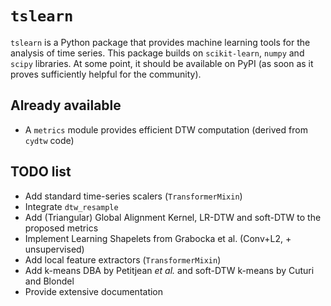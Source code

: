 # `tslearn`

`tslearn` is a Python package that provides machine learning tools for the analysis of time series.
This package builds on `scikit-learn`, `numpy` and `scipy` libraries.
At some point, it should be available on PyPI (as soon as it proves sufficiently helpful for the community).

## Already available

* A `metrics` module provides efficient DTW computation (derived from `cydtw` code)

## TODO list

* Add standard time-series scalers (`TransformerMixin`)
* Integrate `dtw_resample`
* Add (Triangular) Global Alignment Kernel, LR-DTW and soft-DTW to the proposed metrics
* Implement Learning Shapelets from Grabocka et al. (Conv+L2, + unsupervised)
* Add local feature extractors (`TransformerMixin`)
* Add k-means DBA by Petitjean _et al._ and soft-DTW k-means by Cuturi and Blondel
* Provide extensive documentation